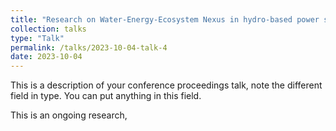 ```yaml
---
title: "Research on Water-Energy-Ecosystem Nexus in hydro-based power systems"
collection: talks
type: "Talk"
permalink: /talks/2023-10-04-talk-4
date: 2023-10-04
---
```


This is a description of your conference proceedings talk, note the different field in type. You can put anything in this field.



This is an ongoing research, 
